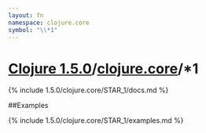 ```yaml
---
layout: fn
namespace: clojure.core
symbol: "\\*1"
---
```


# [Clojure 1.5.0](../../)/[clojure.core](../)/\*1

{% include 1.5.0/clojure.core/STAR_1/docs.md %}

##Examples

{% include 1.5.0/clojure.core/STAR_1/examples.md %}

